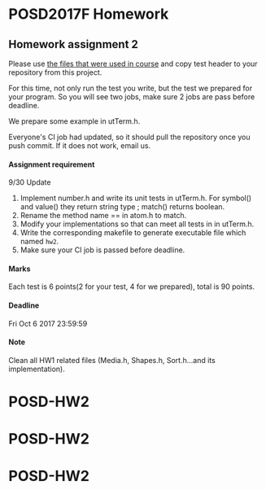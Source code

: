 # POSD2017F Homework

## Homework assignment 2

Please use [the files that were used in course](https://github.com/yccheng66/posd2017f) and copy test header to your repository from this project. 

For this time, not only run the test you write, but the test we prepared for your program.
So you will see two jobs, make sure 2 jobs are pass before deadline.

We prepare some example in utTerm.h.

Everyone's CI job had updated, so it should pull the repository once you push commit. If it does not work, email us.

#### Assignment requirement 
9/30 Update
 1. Implement number.h and write its unit tests in utTerm.h. For symbol() and value() they return string type ; match() returns boolean.
 2. Rename the method name == in atom.h to match.
 3. Modify your implementations so that can meet all tests in in utTerm.h.
 4. Write the corresponding makefile to generate executable file which named `hw2`.
 5. Make sure your CI job is passed before deadline.

#### Marks

Each test is 6 points(2 for your test, 4 for we prepared), total is 90 points.

#### Deadline

Fri Oct 6 2017 23:59:59

#### Note

Clean all HW1 related files (Media.h, Shapes.h, Sort.h...and its implementation).
# POSD-HW2
# POSD-HW2
# POSD-HW2
